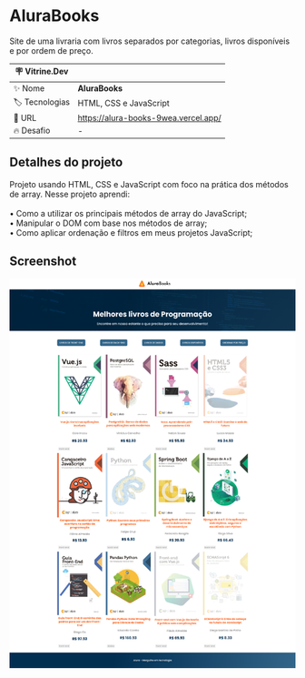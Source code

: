 # AluraBooks

Site de uma livraria com livros separados por categorias, livros disponíveis e por ordem de preço.

| :placard: Vitrine.Dev |     |
| -------------  | --- |
| :sparkles: Nome        | **AluraBooks**
| :label: Tecnologias | HTML, CSS e JavaScript
| :rocket: URL         | https://alura-books-9wea.vercel.app/
| :fire: Desafio     | -

## Detalhes do projeto

Projeto usando HTML, CSS e JavaScript com foco na prática dos métodos de array. Nesse projeto aprendi:<br><br>
• Como a utilizar os principais métodos de array do JavaScript; <br>
• Manipular o DOM com base nos métodos de array; <br>
• Como aplicar ordenação e filtros em meus projetos JavaScript; <br>


## Screenshot

<p align="center">
  <img src="./assets/img/Pagina.png" ></img>
</p>

